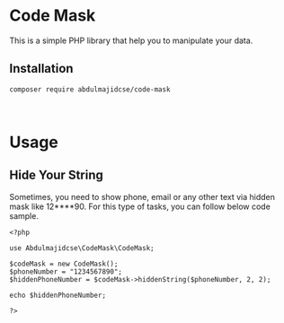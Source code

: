 # Code Mask
This is a simple PHP library that help you to manipulate your data.

## Installation
```
composer require abdulmajidcse/code-mask
```

<br/>

# Usage

## Hide Your String
Sometimes, you need to show phone, email or any other text via hidden mask like 12****90. For this type of tasks, you can follow below code sample.

```
<?php

use Abdulmajidcse\CodeMask\CodeMask;

$codeMask = new CodeMask();
$phoneNumber = "1234567890";
$hiddenPhoneNumber = $codeMask->hiddenString($phoneNumber, 2, 2);

echo $hiddenPhoneNumber;

?>
```
